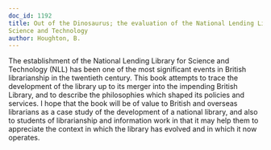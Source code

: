 ```yaml
---
doc_id: 1192
title: Out of the Dinosaurus; the evaluation of the National Lending Library for
Science and Technology
author: Houghton, B.
---
```


The establishment of the National Lending Library for Science
and Technology (NLL) has been one of the most significant events
in British librarianship in the twentieth century.  This book attempts
to trace the development of the library up to its merger into the
impending British Library, and to describe the philosophies which
shaped its policies and services.  I hope that the book will be of
value to British and overseas librarians as a case study of the
development of a national library, and also to students of librarianship
and information work in that it may help them to appreciate the context
in which the library has evolved and in which it now operates.